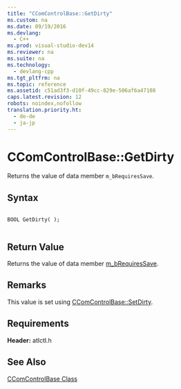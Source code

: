 ```yaml
---
title: "CComControlBase::GetDirty"
ms.custom: na
ms.date: 09/19/2016
ms.devlang: 
  - C++
ms.prod: visual-studio-dev14
ms.reviewer: na
ms.suite: na
ms.technology: 
  - devlang-cpp
ms.tgt_pltfrm: na
ms.topic: reference
ms.assetid: c51ad3f3-d10f-49cc-829e-506af6a47108
caps.latest.revision: 12
robots: noindex,nofollow
translation.priority.ht: 
  - de-de
  - ja-jp
---
```

# CComControlBase::GetDirty
Returns the value of data member `m_bRequiresSave`.  
  
## Syntax  
  
```  
  
BOOL GetDirty( );  
  
```  
  
## Return Value  
 Returns the value of data member [m_bRequiresSave](../vs140/CComControlBase--m_bRequiresSave.md).  
  
## Remarks  
 This value is set using [CComControlBase::SetDirty](../vs140/CComControlBase--SetDirty.md).  
  
## Requirements  
 **Header:** atlctl.h  
  
## See Also  
 [CComControlBase Class](../vs140/CComControlBase-Class.md)